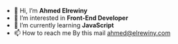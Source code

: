 - 👋 Hi, I’m <b>Ahmed Elrewiny</b>
- 👀 I’m interested in <b>Front-End Developer</b>
- 🌱 I’m currently learning <b>JavaScript</b>
- 📫 How to reach me By this mail ahmed@elrewiny.com

<!---
aelrewiny/aelrewiny is a ✨ special ✨ repository because its `README.md` (this file) appears on your GitHub profile.
You can click the Preview link to take a look at your changes.
--->

